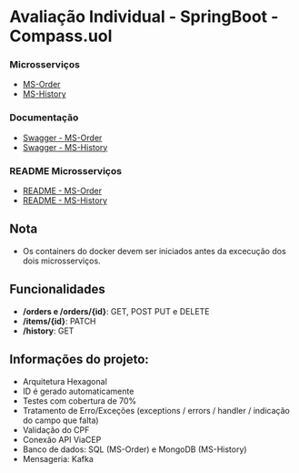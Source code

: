 # Avaliação Individual - SpringBoot - Compass.uol   

### Microsserviços  

- [MS-Order](https://github.com/theodoroferreira/avaliacao-individual/tree/main/ms-order)
- [MS-History](https://github.com/theodoroferreira/avaliacao-individual/tree/main/ms-history)

### Documentação  

- [Swagger - MS-Order](https://github.com/theodoroferreira/avaliacao-individual/blob/main/ms-order/src/main/resources/openapi.yaml)
- [Swagger - MS-History](https://github.com/theodoroferreira/avaliacao-individual/blob/main/ms-history/src/main/resources/openapi.yaml)

### README Microsserviços

- [README - MS-Order](https://github.com/theodoroferreira/avaliacao-individual/blob/main/ms-order/README.md)
- [README - MS-History](https://github.com/theodoroferreira/avaliacao-individual/blob/main/ms-history/README.md)

## Nota

- Os containers do docker devem ser iniciados antes da excecução dos dois microsserviços.

## Funcionalidades  

- **/orders e /orders/{id}**: GET, POST PUT e DELETE  
- **/items/{id}**: PATCH   
- **/history**: GET  

## Informações do projeto:  

- Arquitetura Hexagonal
- ID é gerado automaticamente   
- Testes com cobertura de 70%  
- Tratamento de Erro/Exceções (exceptions / errors / handler / indicação do campo que falta)  
- Validação do CPF
- Conexão API ViaCEP  
- Banco de dados: SQL (MS-Order) e MongoDB (MS-History)  
- Mensageria: Kafka
